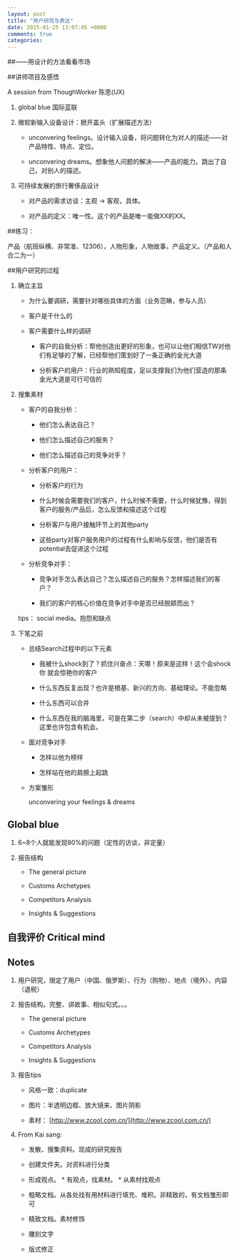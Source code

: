 ```yaml
---
layout: post
title: "用户研究与表达"
date: 2015-01-25 13:07:05 +0800
comments: true
categories: 
---
```


##——用设计的方法看看市场

##讲师项目及感悟

A session from ThoughWorker 陈思(UX)

1. global blue 国际蓝联


2. 微软新输入设备设计：掀开盖头（扩展描述方法）

	- unconvering feelings。设计输入设备，将问题转化为对人的描述——对产品特性、特点、定位。
	
	- unconvering dreams。想象他人问题的解决——产品的能力。跳出了自己，对别人的描述。

3. 可持续发展的旅行奢侈品设计

	- 对产品的需求访谈：主观 -> 客观，具体。
	
	- 对产品的定义：唯一性。这个的产品是唯一能做XX的XX。
	
##练习：

产品（航班纵横、非常准、12306），人物形象，人物故事，产品定义。（产品和人合二为一）

##用户研究的过程

1. 确立主旨 

	- 为什么要调研，需要针对哪些具体的方面（业务范畴，参与人员）
	
	- 客户是干什么的
	
	- 客户需要什么样的调研
	
		* 客户的自我分析：帮他创造出更好的形象，也可以让他们相信TW对他们有足够的了解，已经帮他们策划好了一条正确的金光大道
		
		* 分析客户的用户：行业的熟知程度，足以支撑我们为他们营造的那条金光大道是可行可信的

2. 搜集素材 

	- 客户的自我分析：
		
		- 他们怎么表达自己？
		
		- 他们怎么描述自己的服务？
		
		- 他们怎么描述自己的竞争对手？
	
	- 分析客户的用户：
	
		- 分析客户的行为
		
		- 什么时候会需要我们的客户，什么时候不需要，什么时候犹豫，得到客户的服务/产品后，怎么反馈和描述这个过程
		
		- 分析客户与用户接触环节上的其他party
		
		- 这些party对客户服务用户的过程有什么影响与反馈，他们是否有potential去促进这个过程
	
	- 分析竞争对手：
	
		- 竞争对手怎么表达自己？怎么描述自己的服务？怎样描述我们的客户？
		
		- 我们的客户的核心价值在竞争对手中是否已经脱颖而出？

	tips： social media。抱怨和缺点

3. 下笔之前

	- 总结Search过程中的以下元素
	
		- 我被什么shock到了？抓住兴奋点：天哪！原来是这样！这个会shock你 就会惊艳你的客户
		
		- 什么东西反复出现？也许是根基、新兴的方向、基础理论。不能忽略
		
		- 什么东西可以合并
		
		- 什么东西在我的脑海里，可是在第二步（search）中却从未被提到？这里也许包含有机会。
		
	- 面对竞争对手
		
		- 怎样以他为榜样
		
		- 怎样站在他的肩膀上起跳
		
	- 方案雏形
	
		unconvering your feelings & dreams
		
## Global blue

1. 6~8个人就能发现80%的问题（定性的访谈，非定量）

2. 报告结构

	- The general picture
	
	- Customs Archetypes 
	
	- Competitors Analysis
	
	- Insights & Suggestions

## 自我评价 Critical mind

## Notes

1. 用户研究，限定了用户（中国、俄罗斯）、行为（购物）、地点（境外）、内容（退税）

2. 报告结构。完整、讲故事、相似句式。。。
	
	- The general picture
	
	- Customs Archetypes 
	
	- Competitors Analysis
	
	- Insights & Suggestions

3. 报告tips

	- 风格一致：duplicate
	
	- 图片：半透明边框、放大镜来、图片阴影
	
	- 素材： [http://www.zcool.com.cn/](http://www.zcool.com.cn/)
	
4. From Kai sang:
	
	- 发散、搜集资料。现成的研究报告
	
	- 创建文件夹。对资料进行分类
	
	- 形成观点。 * 有观点，找素材。 * 从素材找观点
	
	- 粗略文档。从各处找有用材料进行填充、堆积。非精致的，有文档雏形即可
	
	- 精致文档。素材修饰
	
	- 雕刻文字
	
	- 版式修正
